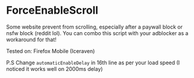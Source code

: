 # ForceEnableScroll
Some website prevent from scrolling, especially after a paywall block or nsfw block (reddit lol). You can combo this script with your adblocker as a workaround for that!

Tested on: Firefox Mobile (Iceraven)

P.S Change ```automaticEnableDelay``` in 16th line as per your load speed (I noticed it works well on 2000ms delay)
